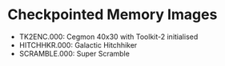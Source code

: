 Checkpointed Memory Images
==========================
- TK2ENC.000: Cegmon 40x30 with Toolkit-2 initialised
- HITCHHKR.000: Galactic Hitchhiker
- SCRAMBLE.000: Super Scramble
